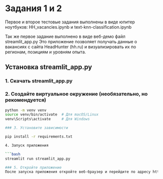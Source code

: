 # Задания 1 и 2 
Первое и второе тестовые задания выполнены в виде юпитер ноутбуков: HH_vacancies.ipynb и text-knn-classification.ipynb

Так же первое задание выполнено в виде веб-демо файл streamlit_app.py
Это приложение позволяет получать данные о вакансиях с сайта HeadHunter (hh.ru) и визуализировать их по регионам, позициям и уровням опыта.

## Установка streamlit_app.py

### 1. Скачать streamlit_app.py

### 2. Создайте виртуальное окружение (необязательно, но рекомендуется)

```bash
python -m venv venv
source venv/bin/activate  # Для macOS/Linux
venv\Scripts\activate     # Для Windows

### 3. Установите зависимости

pip install -r requirements.txt

4. Запуск приложения

```bash
streamlit run streamlit_app.py

### 5. Откройте приложение
После запуска приложения откройте веб-браузер и перейдите по адресу http://localhost:8501 для доступа к приложению.
